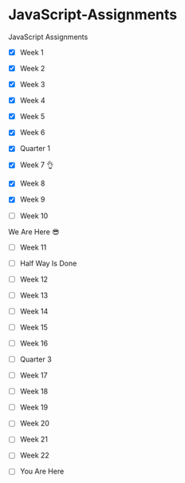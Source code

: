 # JavaScript-Assignments
JavaScript Assignments

- [x] Week 1

- [x] Week 2

- [x] Week 3

- [x] Week 4



- [x] Week 5

- [x] Week 6

- [x] Quarter 1 

- [x] Week 7 👌

- [x] Week 8 

- [x] Week 9

- [ ] Week 10

We Are Here 😎

- [ ] Week 11

- [ ] Half Way Is Done

- [ ] Week 12

- [ ] Week 13

- [ ] Week 14

- [ ] Week 15

- [ ] Week 16

- [ ] Quarter 3

- [ ] Week 17

- [ ] Week 18

- [ ] Week 19

- [ ] Week 20

- [ ] Week 21

- [ ] Week 22

- [ ] You Are Here

